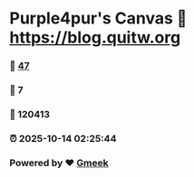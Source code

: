 # Purple4pur's Canvas :link: https://blog.quitw.org 
### :page_facing_up: [47](https://blog.quitw.org/tag.html) 
### :speech_balloon: 7 
### :hibiscus: 120413 
### :alarm_clock: 2025-10-14 02:25:44 
### Powered by :heart: [Gmeek](https://github.com/Meekdai/Gmeek)
